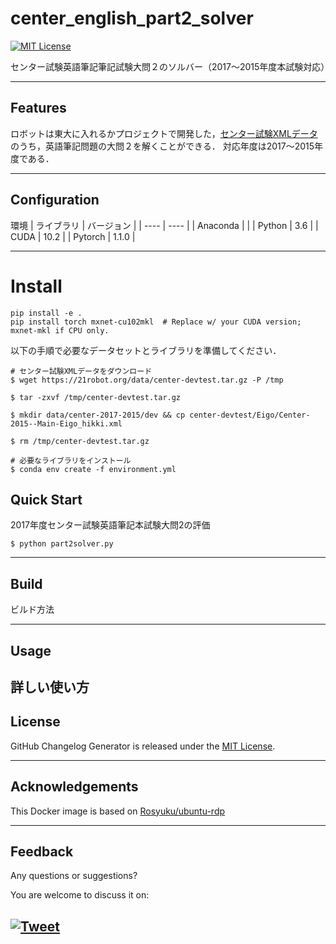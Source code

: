# center_english_part2_solver

[![MIT License](http://img.shields.io/badge/license-MIT-blue.svg?style=flat)](LICENSE)

センター試験英語筆記筆記試験大問２のソルバー（2017～2015年度本試験対応）

---

## Features
ロボットは東大に入れるかプロジェクトで開発した，[センター試験XMLデータ](https://21robot.org/dataset.html)のうち，英語筆記問題の大問２を解くことができる．
対応年度は2017～2015年度である．

---

## Configuration
環境
|  ライブラリ  |  バージョン  |
| ---- | ---- |
|  Anaconda  |    |
|  Python  |  3.6  |
|  CUDA  |  10.2  |
|  Pytorch  |  1.1.0  |

---

# Install

```
pip install -e .
pip install torch mxnet-cu102mkl  # Replace w/ your CUDA version; mxnet-mkl if CPU only.
```

以下の手順で必要なデータセットとライブラリを準備してください．

```
# センター試験XMLデータをダウンロード
$ wget https://21robot.org/data/center-devtest.tar.gz -P /tmp

$ tar -zxvf /tmp/center-devtest.tar.gz 

$ mkdir data/center-2017-2015/dev && cp center-devtest/Eigo/Center-2015--Main-Eigo_hikki.xml 

$ rm /tmp/center-devtest.tar.gz

# 必要なライブラリをインストール
$ conda env create -f environment.yml
```

## Quick Start
2017年度センター試験英語筆記本試験大問2の評価

```
$ python part2solver.py
```

---

## Build
ビルド方法

---

## Usage
詳しい使い方
---

## License
GitHub Changelog Generator is released under the [MIT License](http://www.opensource.org/licenses/MIT).

---

## Acknowledgements
This Docker image is based on [Rosyuku/ubuntu-rdp](https://github.com/Rosyuku/ubuntu-rdp)

---

## Feedback 
Any questions or suggestions?

You are welcome to discuss it on:

[![Tweet](https://img.shields.io/twitter/url/http/shields.io.svg?style=social)](https://twitter.com/dancing_nanachi)
---